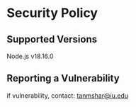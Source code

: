# Security Policy

## Supported Versions

Node.js v18.16.0


## Reporting a Vulnerability

if vulnerability, contact: tanmshar@iu.edu
